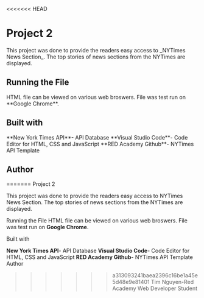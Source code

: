 <<<<<<< HEAD
<h1>Project 2</h1>
This project was done to provide the readers easy access to _NYTimes News Section_. The top stories of news sections from the NYTimes are displayed.
<h2>Running the File</h2>
HTML file can be viewed on various web broswers. File was test run on **Google Chrome**.
<h2>Built with</h2>
**New York Times API**- API Database
**Visual Studio Code**- Code Editor for HTML, CSS and JavaScript
**RED Academy Github**- NYTimes API Template
<h2>Author</h2>
=======
Project 2

This project was done to provide the readers easy access to NYTimes News Section. The top stories of news sections from the NYTimes are displayed.

Running the File
HTML file can be viewed on various web broswers. File was test run on **Google Chrome**.

Built with

**New York Times API**- API Database
**Visual Studio Code**- Code Editor for HTML, CSS and JavaScript
**RED Academy Github**- NYTimes API Template
Author

>>>>>>> a313093241baea2396c16be1a45e5d48e9e81401
Tim Nguyen-Red Academy Web Developer Student

